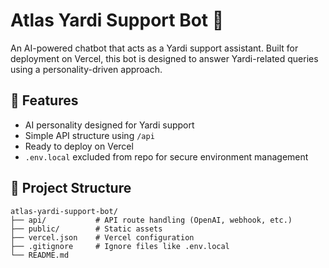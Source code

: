 # Atlas Yardi Support Bot 🤖

An AI-powered chatbot that acts as a Yardi support assistant. Built for deployment on Vercel, this bot is designed to answer Yardi-related queries using a personality-driven approach.

## 🧠 Features

- AI personality designed for Yardi support
- Simple API structure using `/api`
- Ready to deploy on Vercel
- `.env.local` excluded from repo for secure environment management

## 📁 Project Structure

```
atlas-yardi-support-bot/
├── api/           # API route handling (OpenAI, webhook, etc.)
├── public/        # Static assets
├── vercel.json    # Vercel configuration
├── .gitignore     # Ignore files like .env.local
└── README.md
```

